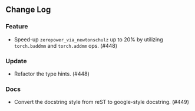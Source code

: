 ## Change Log

### Feature

* Speed-up `zeropower_via_newtonschulz` up to 20% by utilizing `torch.baddmm` and `torch.addmm` ops. (#448)

### Update

* Refactor the type hints. (#448)

### Docs

* Convert the docstring style from reST to google-style docstring. (#449)
